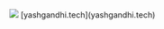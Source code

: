 <img src="https://github.com/yashgandhi876/yashgandhi876/blob/master/yash.png">
[yashgandhi.tech](yashgandhi.tech)
 
